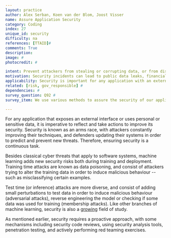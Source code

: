 ```yaml
---
layout: practice
author: Alex Serban, Koen van der Blom, Joost Visser
name: Assure Application Security
category: Coding
index: 27
unique_id: security
difficulty: na
references: [TTAID]#
comments: True
description:
image: #
photocredit: #

intent: Prevent attackers from stealing or corrupting data, or from disrupting the availability of an application.  #
motivation: Security incidents can lead to public data leaks, financial losses, or disrupt the availability of an application. #
applicability: Security is important for any application with an external interface or which processes personal or sensitive data. #
related: [risk, gov_responsible] #
dependencies: #
survey_question: Q92 #
survey_item: We use various methods to assure the security of our application under cyber attacks (e.g. code review, analysis tools, penetration tests, red teaming exercises).

---
```


For any application that exposes an external interface or uses personal or sensitive data, it is imperative to reflect and take actions to improve its security.
Security is known as an arms race, with attackers constantly improving their techniques, and defenders updating their systems in order to predict and prevent new threats.
Therefore, ensuring security is a continuous task.

Besides classical cyber threats that apply to software systems, machine learning adds new security risks both during training and deployment.
Training time attacks are known as data poisoning, and consist of attackers trying to alter the training data in order to induce malicious behaviour -- such as misclassifying certain examples.

Test time (or inference) attacks are more diverse, and consist of adding small perturbations to test data in order to induce malicious behaviour (adversarial attacks), reverse engineering the model or checking if some data was used for training (membership attacks). Like other branches of machine learning, security is also a [growing](https://nicholas.carlini.com/writing/2019/all-adversarial-example-papers.html) field of study.

As mentioned earlier, security requires a proactive approach, with some mechanisms including security code reviews, using security analysis tools, penetration testing, and actively performing red teaming exercises.

